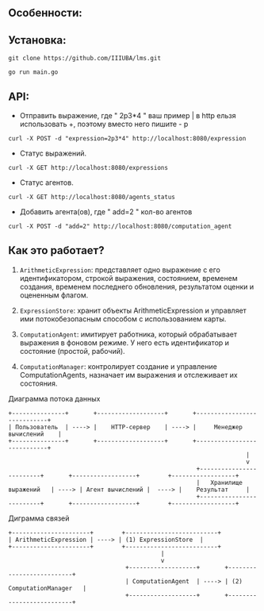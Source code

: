 ## Особенности:


## Установка:
```
git clone https://github.com/IIIUBA/lms.git
```
```
go run main.go
```

## API:
 - Отправить выражение, где " 2p3*4 " ваш пример | в http ельзя использовать +, поэтому вместо него пишите - p
```
curl -X POST -d "expression=2p3*4" http://localhost:8080/expression
```

- Статус выражений.
```
curl -X GET http://localhost:8080/expressions
``` 

- Статус агентов.
```
curl -X GET http://localhost:8080/agents_status
``` 

- Добавить агента(ов), где " add=2 " кол-во агентов
```
curl -X POST -d "add=2" http://localhost:8080/computation_agent
``` 


## Как это работает?

1. `ArithmeticExpression`: представляет одно выражение с его идентификатором, строкой выражения, состоянием, временем создания, временем последнего обновления, результатом оценки и оцененным флагом.

2. `ExpressionStore`: хранит объекты ArithmeticExpression и управляет ими потокобезопасным способом с использованием карты.

3. `ComputationAgent`: имитирует работника, который обрабатывает выражения в фоновом режиме. У него есть идентификатор и состояние (простой, рабочий).

4. `ComputationManager`: контролирует создание и управление ComputationAgents, назначает им выражения и отслеживает их состояния.

Диаграмма потока данных
```
+---------------+       +-------------------+       +----------------------------+
| Пользователь  | ----> |    HTTP-сервер    | ----> |     Менеджер вычислений    |
+---------------+       +-------------------+       +----------------------------+
                                                                   |
                                                                   v
                                                     +-------------------------+       +------------------+        +------------------+
                                                     |   Хранилище выражений   | ----> | Агент вычислений |  ----> |    Результат     |
                                                     +-------------------------+       +------------------+        +------------------+
```
Диграмма связей
```
+----------------------+        +--------------------------+ 
| ArithmeticExpression | ----> | (1) ExpressionStore  |
+----------------------+        +--------------------------+      
                                           |
                                           v
                                 +-------------------+       +--------------------------+
                                 | ComputationAgent  | ----> | (2) ComputationManager   |
                                 +-------------------+       +--------------------------+
```
                                
